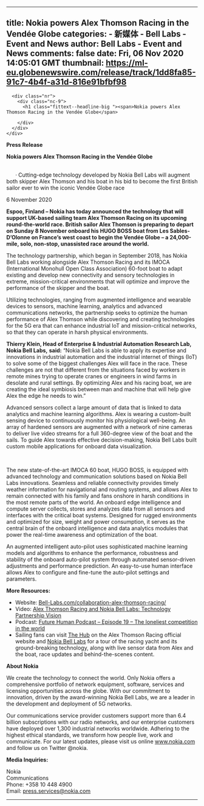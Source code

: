 
---
title: Nokia powers Alex Thomson Racing in the Vendée Globe
categories: 
    - 新媒体
    - Bell Labs - Event and News
author: Bell Labs - Event and News
comments: false
date: Fri, 06 Nov 2020 14:05:01 GMT
thumbnail: https://ml-eu.globenewswire.com/release/track/1dd8fa85-91c7-4b4f-a31d-816e91bfbf98
---

<div>   
<div>
    <div data-drupal-messages-fallback class="hidden"></div><article data-history-node-id="95781" role="article" about="/about-us/news/releases/2020/11/06/nokia-powers-alex-thomson-racing-in-the-vendee-globe/">

  
  
    

  

  <div class="intro intro-default intro--short">
    <div class="container">
      
      <div class="nr">
        <div class="nc-9">
          <h1 class="fittext--headline-big "><span>Nokia powers Alex Thomson Racing in the Vendée Globe</span>
</h1>
                    
        </div>
      </div>
    </div>
  </div>
</article></div>

  <div>
    <div class="container">
      <div class="intothedetails">
<div class="t11-campaign-landing">
  <div class="top-content-region">
    
  </div>
    <div class="main-content-region">
                <p><strong>Press Release</strong></p>
<p><strong>Nokia powers Alex Thomson Racing in the Vendée Globe</strong></p>
<p> <br>      · Cutting-edge technology developed by Nokia Bell Labs will augment both skipper Alex Thomson and his boat in his bid to become the first British sailor ever to win the iconic Vendée Globe race </p>
<p> 6 November 2020</p>
<p><strong>Espoo, Finland – Nokia has today announced the technology that will support UK-based sailing team Alex Thomson Racing on its upcoming round-the-world race. British sailor Alex Thomson is preparing to depart on Sunday 8 November onboard his HUGO BOSS boat from Les Sables-D’Olonne on France’s west coast to begin the Vendée Globe – a 24,000-mile, solo, non-stop, unassisted race around the world.</strong></p>
<p>The technology partnership, which began in September 2018, has Nokia Bell Labs working alongside Alex Thomson Racing and its IMOCA (International Monohull Open Class Association) 60-foot boat to adapt existing and develop new connectivity and sensory technologies in extreme, mission-critical environments that will optimize and improve the performance of the skipper and the boat. </p>
<p>Utilizing technologies, ranging from augmented intelligence and wearable devices to sensors, machine learning, analytics and advanced communications networks, the partnership seeks to optimize the human performance of Alex Thomson while discovering and creating technologies for the 5G era that can enhance industrial IoT and mission-critical networks, so that they can operate in harsh physical environments.</p>
<p><strong>Thierry Klein, Head of Enterprise & Industrial Automation Research Lab, Nokia Bell Labs,</strong> <strong>said:</strong> “Nokia Bell Labs is able to apply its expertise and innovations in industrial automation and the industrial internet of things (IoT) to solve some of the biggest challenges Alex will face in the race. These challenges are not that different from the situations faced by workers in remote mines trying to operate cranes or engineers in wind farms in desolate and rural settings. By optimizing Alex and his racing boat, we are creating the ideal symbiosis between man and machine that will help give Alex the edge he needs to win.”</p>
<p>Advanced sensors collect a large amount of data that is linked to data analytics and machine learning algorithms. Alex is wearing a custom-built sensing device to continuously monitor his physiological well-being. An array of hardened sensors are augmented with a network of nine cameras to deliver live video streams for a full 360-degree view of the boat and the sails. To guide Alex towards effective decision-making, Nokia Bell Labs built custom mobile applications for onboard data visualization.</p>
<p>             </p>
<p>The new state-of-the-art IMOCA 60 boat, HUGO BOSS, is equipped with advanced technology and communication solutions based on Nokia Bell Labs innovations. Seamless and reliable connectivity provides timely weather information for navigational and routing systems, and allows Alex to remain connected with his family and fans onshore in harsh conditions in the most remote parts of the world. An onboard edge intelligence and compute server collects, stores and analyzes data from all sensors and interfaces with the critical boat systems. Designed for rugged environments and optimized for size, weight and power consumption, it serves as the central brain of the onboard intelligence and data analytics modules that power the real-time awareness and optimization of the boat. </p>
<p>An augmented intelligent auto-pilot uses sophisticated machine learning models and algorithms to enhance the performance, robustness and stability of the onboard auto-pilot system through automated sensor-driven adjustments and performance prediction. An easy-to-use human interface allows Alex to configure and fine-tune the auto-pilot settings and parameters. </p>
<p><strong>More Resources:</strong></p>
<ul type="disc"><li>Website: <a href="https://www.globenewswire.com/Tracker?data=hocJ4c9WsX_QR17a6meQaYsvjgNtBKzc_HRCeqZO2lqZ3wajmULn_MFVZoVVbDNdpyu9NEr5e9LLzjgTJ1DTWHH3IaJyTwY6lr9dQ_lwasDgCsJVqn2pOSI0kisn11gu0ySQTGHzdefSMry-M_MB3E-yca_SFT0ZLxTZUJkGiw2HywQ2kAdDhrBQrx6qCK_GWs9wZUgZqLt5nO5_eLiKOmcPllAehYPQOpSKKFM3ffrZ5Rl_6gtVwr9nWKmS7oUytLJyybLPmJT_z0hq2FFAPhRPsbcowwR63ueRiK2unJ2AnCpwzKwxlZlKcsGsQPG1" rel="nofollow" target="_blank" title><u>Bell-Labs.com/collaboration-alex-thomson-racing/</u></a></li>
<li>Video: <a href="https://www.globenewswire.com/Tracker?data=qJ3HBRSWcs_ld0nPJ2l6s3NqMSaxEIvJ_RVy-Y8p0-UoyI2yEuU_XCL6a2kvMqvmDkN8S59mGscEm8nfUxPuvbYyKty6xV8j4IZfs9EMLr4j7t0Yj_-iPOffRcdGGsMZS5iSLS_z9nFuG6jj3R-GKLuih0y9_77XnWR8RgZQUFztzeDWcXJkOxwY2hwK9ijUa7YDDYIgHN8i5uxwUfmLRw==" rel="nofollow" target="_blank" title><u>Alex Thomson Racing and Nokia Bell Labs: Technology Partnership Vision</u></a></li>
<li>Podcast: <a href="https://www.globenewswire.com/Tracker?data=766afqYGFIS-mrx7SheaAdjiqEktiPdn3kAHlJemvhDUEltWF77d080tFPf-XZRx61cPPyHIg_ZzNfJRVz6KgVE1Fiz8ebLpBXzXnnmRBE8s-HL6FzVhpoAiUKTn8P7wmgsHF7JY8zheStMu0g9yirUML1NjFTCFOZW10tJGgOAYuDu_0ympXeL_SwqzvJc79SZY7w7b_AFts2EzewjehGeUsakKWPLYYB6qYX0eOPmlMwVOZ_NkOM7Ye0D4G-GR" rel="nofollow" target="_blank" title><u>Future Human Podcast – Episode 19 – The loneliest competition in the world</u></a></li>
<li>Sailing fans can visit <a href="https://www.globenewswire.com/Tracker?data=7yD6-v7kykE4jlHpwxzHNCjWYGmjo-tmh1tpEURe9pQIE433sL9iKWxa7V4Nt92RAPCXHQ3QLvsz_X6eMQpjXs1dJpyAoL9SS-qfsIoPzEo=" rel="nofollow" target="_blank" title><u>The Hub</u></a> on the Alex Thomson Racing official website and <a href="https://www.globenewswire.com/Tracker?data=bGaBg4ZSgMGTewYZwB4dP8zvbzfmtaKkfueYdP6G3EBuQLKYq-A2FKeN1H3ZTpORomBq-3XK-PJacs-Wsy8AmotEGIUO_EKL2AWVJV7wPrn4OX9pFUWqDz6Z9q2zjkJz" rel="nofollow" target="_blank" title><u>Nokia Bell Labs</u></a> for a tour of the racing yacht and its ground-breaking technology, along with live sensor data from Alex and the boat, race updates and behind-the-scenes content.</li>
</ul><p><strong>About Nokia</strong></p>
<p>We create the technology to connect the world. Only Nokia offers a comprehensive portfolio of network equipment, software, services and licensing opportunities across the globe. With our commitment to innovation, driven by the award-winning Nokia Bell Labs, we are a leader in the development and deployment of 5G networks. </p>
<p>Our communications service provider customers support more than 6.4 billion subscriptions with our radio networks, and our enterprise customers have deployed over 1,300 industrial networks worldwide. Adhering to the highest ethical standards, we transform how people live, work and communicate. For our latest updates, please visit us online <a href="http://www.nokia.com/">www.nokia.com</a> and follow us on Twitter @nokia.</p>
<p><strong>Media Inquiries:</strong></p>
<p>Nokia<br> Communications<br> Phone: +358 10 448 4900<br> Email: <a href="https://www.globenewswire.com/Tracker?data=g1Rp6YaNz08djrugFkD8ynW7De_ZWRwm3I79fnO3segvOGIxVvBs1c-L-8ZBtZzIHi174n93pMbSF5tm2FmNHJkGo6DzPtXk2J8pEb0hqT4=" rel="nofollow" target="_blank" title><u>press.services@nokia.com</u></a></p>
<p></p><img src="https://ml-eu.globenewswire.com/release/track/1dd8fa85-91c7-4b4f-a31d-816e91bfbf98" width="1" height="1" style="display:none;" referrerpolicy="no-referrer">
      
  </div>
</div>
</div>
      <hr>
    </div>
  </div>

  




    
</div>
            